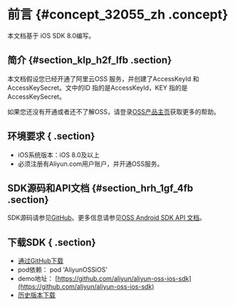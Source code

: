 # 前言 {#concept_32055_zh .concept}

本文档基于 iOS SDK 8.0编写。

## 简介 {#section_klp_h2f_lfb .section}

本文档假设您已经开通了阿里云OSS 服务，并创建了AccessKeyId 和AccessKeySecret。文中的ID 指的是AccessKeyId，KEY 指的是AccessKeySecret。

如果您还没有开通或者还不了解OSS，请登录[OSS产品主页](http://www.aliyun.com/product/oss)获取更多的帮助。

## 环境要求 { .section}

-   iOS系统版本：iOS 8.0及以上
-   必须注册有Aliyun.com用户账户，并开通OSS服务。

## SDK源码和API文档 {#section_hrh_1gf_4fb .section}

SDK源码请参见[GitHub](https://github.com/aliyun/aliyun-oss-ios-sdk)。更多信息请参见[OSS Android SDK API 文档](https://github.com/aliyun/aliyun-oss-ios-sdk/blob/master/README.md)。

## 下载SDK { .section}

-   [通过GitHub下载](https://github.com/aliyun/aliyun-oss-ios-sdk) 
-   pod依赖： pod 'AliyunOSSiOS'
-   demo地址： [https://github.com/aliyun/aliyun-oss-ios-sdk](https://github.com/aliyun/aliyun-oss-ios-sdk) 
-   [历史版本下载](cn.zh-CN/.md#) 

